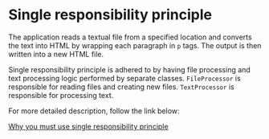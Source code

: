 # Single responsibility principle

The application reads a textual file from a specified location and converts the text into HTML by wrapping each paragraph in `p` tags. The output is then written into a new HTML file.

Single responsibility principle is adhered to by having file processing and text processing logic performed by separate classes. `FileProcessor` is responsible for reading files and creating new files. `TextProcessor` is responsible for processing text.

For more detailed description, follow the link below:

[Why you must use single responsibility principle](https://scientificprogrammer.net/2019/09/30/why-you-must-use-single-responsibility-principle/) 